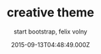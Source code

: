 ---
title: creative theme
github: https://github.com/volny/creative-theme-jekyll
demo: https://volny.github.io/creative-theme-jekyll
author: start bootstrap, felix volny
ssg:
  - Jekyll
cms:
  - Markdown
date: 2015-09-13T04:48:49.000Z
draft: true
publish_date: '2015-09-13T04:48:49Z'
update_date: '2018-11-16T23:57:37Z'
github_star: 451
github_fork: 820
---